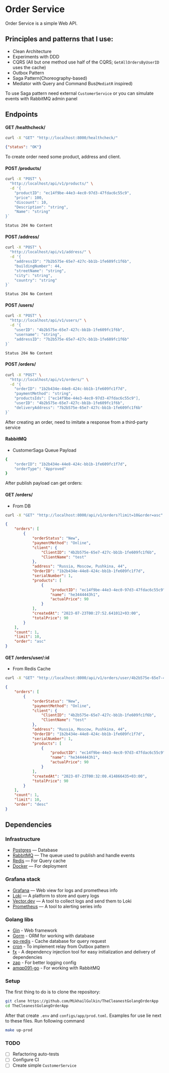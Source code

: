 # Order Service

Order Service is a simple Web API.

## Principles and patterns that I use:

- Clean Architecture
- Experiments with DDD
- CQRS (All but one method use half of the CQRS; `GetAllOrdersByUserID` uses the cache)
- Outbox Pattern
- Saga Pattern(Choreography-based)
- Mediator with Query and Command Bus(`MediatR` inspired)

To use Saga pattern need external `CustomerService` or you can simulate events with RabbitMQ admin panel
## Endpoints
#### GET /healthcheck/
```bash
curl -X "GET" "http://localhost:8000/healthcheck/"
```
```json
{"status": "OK"}
```
To create order need some product, address and client.
#### POST /products/
```bash
curl -X "POST" \
  "http://localhost/api/v1/products/" \
  -d '{
    "productID": "ec14f9be-44e3-4ec0-97d3-47fdac6c55c9",
    "price": 100,
    "discount": 10,
    "Description": "string",
    "Name": "string"
}`
```
`Status 204 No Content`

#### POST /address/
```bash
curl -X "POST" \
  "http://localhost/api/v1/address/" \
  -d '{
    "addressID": "7b2b575e-65e7-427c-bb1b-1fe609fc1f6b",
    "buildingNumber": 44,
    "streetName": "string",
    "city": "string",
    "country": "string"
}`
```
`Status 204 No Content`

#### POST /users/
```bash
curl -X "POST" \
  "http://localhost/api/v1/users/" \
  -d '{
    "userID": "4b2b575e-65e7-427c-bb1b-1fe609fc1f6b",
    "username": "string",
    "addressID": "7b2b575e-65e7-427c-bb1b-1fe609fc1f6b"
}`
```
`Status 204 No Content`

#### POST /orders/
```bash
curl -X "POST" \
  "http://localhost/api/v1/orders/" \
  -d '{
    "orderID": "1b2b434e-44e8-424c-bb1b-1fe609fc1f7d",
    "paymentMethod": "string",
    "productsIds": ["ec14f9be-44e3-4ec0-97d3-47fdac6c55c9"],
    "userID": "4b2b575e-65e7-427c-bb1b-1fe609fc1f6b",
    "deliveryAddress": "7b2b575e-65e7-427c-bb1b-1fe609fc1f6b"
}`
```
After creating an order, need to imitate a response from a third-party service
#### RabbitMQ
- CustomerSaga Queue Payload
```bash
{
    "orderID": "1b2b434e-44e8-424c-bb1b-1fe609fc1f7d",
    "orderType": "Approved"
}
```
After publish payload can get orders:
#### GET /orders/
- From DB
```bash
curl -X "GET" "http://localhost:8000/api/v1/orders?limit=10&order=asc"
```
```json
{
    "orders": [
        {
            "orderStatus": "New",
            "paymentMethod": "Online",
            "client": {
                "ClientID": "4b2b575e-65e7-427c-bb1b-1fe609fc1f6b",
                "ClientName": "test"
            },
            "address": "Russia, Moscow, Pushkina, 44",
            "OrderID": "1b2b434e-44e8-424c-bb1b-1fe609fc1f7d",
            "serialNumber": 1,
            "products": [
                {
                    "productID": "ec14f9be-44e3-4ec0-97d3-47fdac6c55c9",
                    "name": "he3444443h1",
                    "actualPrice": 90
                }
            ],
            "createdAt": "2023-07-23T00:27:52.641012+03:00",
            "totalPrice": 90
        }
    ],
    "count": 1,
    "limit": 10,
    "order": "asc"
}
```

#### GET /orders/user/:id
- From Redis Cache
```bash
curl -X "GET" "http://localhost:8000/api/v1/orders/user/4b2b575e-65e7-427c-bb1b-1fe609fc1f6b?limit=10&order=desc"
```
```json
{
    "orders": [
        {
            "orderStatus": "New",
            "paymentMethod": "Online",
            "client": {
                "ClientID": "4b2b575e-65e7-427c-bb1b-1fe609fc1f6b",
                "ClientName": "test"
            },
            "address": "Russia, Moscow, Pushkina, 44",
            "OrderID": "1b2b434e-44e8-424c-bb1b-1fe609fc1f7d",
            "serialNumber": 1,
            "products": [
                {
                    "productID": "ec14f9be-44e3-4ec0-97d3-47fdac6c55c9",
                    "name": "he3444443h1",
                    "actualPrice": 90
                }
            ],
            "createdAt": "2023-07-23T00:32:00.414866435+03:00",
            "totalPrice": 90
        }
    ],
    "count": 1,
    "limit": 10,
    "order": "desc"
}
```
## Dependencies
### Infrastructure
- [Postgres](https://www.postgresql.org/docs/current/index.html) — Database
- [RabbitMQ](https://www.rabbitmq.com/) — The queue used to publish and handle events
- [Redis](https://redis.io/) — For Query cache
- [Docker](https://docs.docker.com/) — For deployment

### Grafana stack
- [Grafana](https://grafana.com/docs/grafana/latest/) — Web view for logs and prometheus info
- [Loki](https://grafana.com/docs/loki/latest/) — A platform to store and query logs
- [Vector.dev](https://vector.dev) — A tool to collect logs and send them to Loki
- [Prometheus](https://prometheus.io/) — A tool to alerting series info

### Golang libs
- [Gin](https://gin-gonic.com/) - Web framework
- [Gorm](https://gorm.io/index.html) - ORM for working with database 
- [go-redis](https://redis.uptrace.dev/) - Cache database for query request
- [cron](https://github.com/robfig/cron) - To implement relay from Outbox pattern
- [fx](https://uber-go.github.io/fx/) - A dependency injection tool for easy initialization and delivery of dependencies
- [zap](https://pkg.go.dev/go.uber.org/zap) - For better logging config
- [amqp091-go](https://github.com/rabbitmq/amqp091-go) - For working with RabbitMQ

### Setup
The first thing to do is to clone the repository:
```bash
git clone https://github.com/MikhailGulkin/TheCleanestGolangOrderApp
cd TheCleanestGolangOrderApp
```
After that create `.env` and `configs/app/prod.toml`. Examples for use lie next to these files.
Run following command
```bash
make up-prod
```

### TODO
- [ ] Refactoring auto-tests
- [ ] Configure CI
- [ ] Create simple `CustomerService`